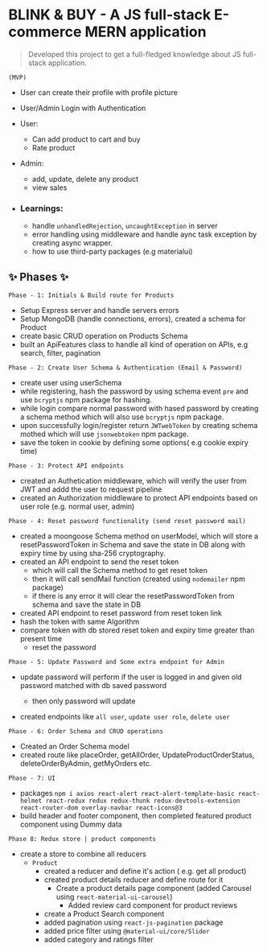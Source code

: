 # BLINK & BUY -  A JS full-stack E-commerce MERN application 
> Developed this project to get a full-fledged knowledge about JS full-stack application.  

```
(MVP)
```
+ User can create their profile with profile picture
+ User/Admin Login with Authentication
+ User: 
    + Can add product to cart and buy
    + Rate product
+ Admin:
    + add, update, delete any product
    + view sales

+ ### Learnings:
    + handle `unhandledRejection`, `uncaughtException` in server
    + error handling using middleware and handle aync task exception by creating async wrapper.
    + how to use third-party packages (e.g materialui)


## ✨ Phases ✨

```
Phase - 1: Initials & Build route for Products
```
+ Setup Express server and handle servers errors
+ Setup MongoDB (handle connections, errors), created a schema for Product
+ create basic CRUD operation on Products Schema
+ built an ApiFeatures class to handle all kind of operation on APIs, e.g search, filter, pagination

```
Phase - 2: Create User Schema & Authentication (Email & Password)
```
+ create user using userSchema
+ while registering, hash the password by using schema event `pre` and use `bcryptjs` npm package for hashing. 
+ while login compare normal password with hased password by creating a schema method which will also use `bcryptjs` npm package.
+ upon successfully login/register return `JWTwebToken` by creating schema mothed which will use `jsonwebtoken` npm package.
+ save the token in cookie by defining some options( e.g cookie expiry time)

```
Phase - 3: Protect API endpoints 
```
+ created an Authetication middleware, which will verify the user from JWT and addd the user to request pipeline
+ created an Authorization middleware to protect API endpoints based on user role (e.g. normal user, admin)

```
Phase - 4: Reset password functionality (send reset password mail)
```
+ created a moongoose Schema method on userModel, which will store a resetPasswordToken  in Schema and save the state in DB along with expiry time by using sha-256 cryptography.
+ created an API endpoint to send the reset token
    + which will call the Schema method to get reset token
    + then it will call sendMail function (created using `nodemailer` npm package)
    + if there is any error it will clear the resetPasswordToken from schema and save the state in DB
+ created API endpoint to reset password from reset token link
 + hash the token with same Algorithm
 + compare token with db stored reset token and expiry time greater than present time
    + reset the password

```
Phase - 5: Update Password and Some extra endpoint for Admin
```
+ update password will perform if the user is logged in and given old password matched with db saved password
    + then only password will update

+ created endpoints like `all user`, `update user role`, `delete user`

```
Phase - 6: Order Schema and CRUD operations
```
+ Created an Order Schema model
+ created route like placeOrder, getAllOrder, UpdateProductOrderStatus, deleteOrderByAdmin, getMyOrders etc.

```
Phase - 7: UI
```
+ packages `npm i axios react-alert react-alert-template-basic react-helmet react-redux redux redux-thunk redux-devtools-extension react-router-dom overlay-navbar react-icons@3`
+ build header and footer component, then completed featured product component using Dummy data

```
Phase 8: Redux store | product components
```
+ create a store to combine all reducers
    + `Product`
        + created a reducer and define it's action ( e.g. get all product)
        + created product details reducer and define route for it
            + Create a product details page component (added Carousel using `react-material-ui-carousel`)
                + Added review card component for product reviews
        + create a Product Search component
        + added pagination using `react-js-pagination` package
        + added price filter using `@material-ui/core/Slider`
        + added category and ratings filter